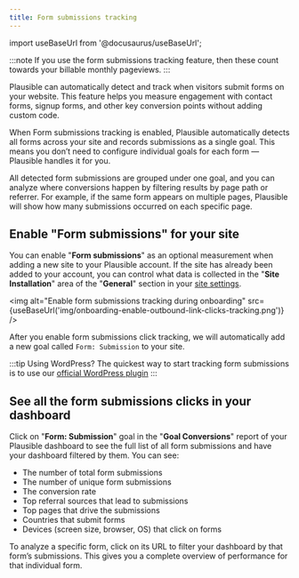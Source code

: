 ```yaml
---
title: Form submissions tracking
---
```


import useBaseUrl from '@docusaurus/useBaseUrl';

:::note
If you use the form submissions tracking feature, then these count towards your billable monthly pageviews.
:::

Plausible can automatically detect and track when visitors submit forms on your website. This feature helps you measure engagement with contact forms, signup forms, and other key conversion points without adding custom code.

When Form submissions tracking is enabled, Plausible automatically detects all forms across your site and records submissions as a single goal. This means you don’t need to configure individual goals for each form — Plausible handles it for you.

All detected form submissions are grouped under one goal, and you can analyze where conversions happen by filtering results by page path or referrer. For example, if the same form appears on multiple pages, Plausible will show how many submissions occurred on each specific page.

## Enable "Form submissions" for your site

You can enable "**Form submissions**" as an optional measurement when adding a new site to your Plausible account. If the site has already been added to your account, you can control what data is collected in the "**Site Installation**" area of the "**General**" section in your [site settings](website-settings.md).

<!-- TODO -->
<img alt="Enable form submissions tracking during onboarding" src={useBaseUrl('img/onboarding-enable-outbound-link-clicks-tracking.png')} />

After you enable form submissions click tracking, we will automatically add a new goal called `Form: Submission` to your site.

:::tip Using WordPress?
The quickest way to start tracking form submissions is to use our [official WordPress plugin](https://plausible.io/wordpress-analytics-plugin)
:::

## See all the form submissions clicks in your dashboard

Click on "**Form: Submission**" goal in the "**Goal Conversions**" report of your Plausible dashboard to see the full list of all form submissions and have your dashboard filtered by them. You can see:

* The number of total form submissions
* The number of unique form submissions
* The conversion rate
* Top referral sources that lead to submissions
* Top pages that drive the submissions
* Countries that submit forms
* Devices (screen size, browser, OS) that click on forms

To analyze a specific form, click on its URL to filter your dashboard by that form’s submissions. This gives you a complete overview of performance for that individual form.
